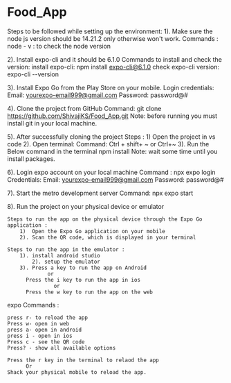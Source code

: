 # Food_App
Steps to be followed while setting up the environment:
1). Make sure the node js version should be 14.21.2 only otherwise won't work.
Commands :
	node - v : to check the node version

2). Install expo-cli and it should be 6.1.0
     Commands to install and check the version:
	install expo-cli: npm install expo-cli@6.1.0
	check expo-cli version: expo-cli --version 

3). Install Expo Go from the Play Store on your mobile.
    Login credentials:
	Email: yourexpo-email999@gmail.com
	Password: password@#

4). Clone the project from GitHub
    Command: git clone https://github.com/ShivajiKS/Food_App.git
   Note: before running you must install git in your local machine.

5). After successfully cloning the project
    Steps :
       1) Open the project in vs code
         2). Open terminal:
             Command: Ctrl + shift+ ~ or Ctrl+~ 
         3). Run the Below command in the terminal
            npm install
      Note: wait some time until you install packages.

6).  Login expo account on your local machine
	Command : npx expo login
        Credentials:
            Email: yourexpo-email999@gmail.com
            Password: password@#

7). Start the metro development server 
    Command: npx expo start
  
8). Run the project on your physical device or emulator

 	Steps to run the app on the physical device through the Expo Go application :
		1)  Open the Expo Go application on your mobile
		2). Scan the QR code, which is displayed in your terminal 

 	Steps to run the app in the emulator :
		1). install android studio
			2). setup the emulator
		3). Press a key to run the app on Android 
			     or
		  Press the i key to run the app in ios 
				   or
		  Press the w key to run the app on the web

expo  Commands :

    press r- to reload the app
    Press w- open in web
    press a- open in android
    press i - open in ios 
    Press c - see the QR code
    Press? - show all available options

    Press the r key in the terminal to relaod the app 
          Or 
    Shack your physical mobile to reload the app.
